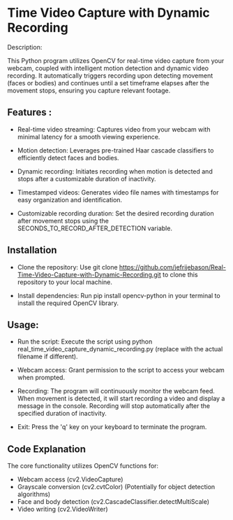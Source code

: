 
# Time Video Capture with Dynamic Recording

Description:

This Python program utilizes OpenCV for real-time video capture from your webcam, coupled with intelligent motion detection and dynamic video recording. It automatically triggers recording upon detecting movement (faces or bodies) and continues until a set timeframe elapses after the movement stops, ensuring you capture relevant footage.

## Features :
* Real-time video streaming: Captures video from your webcam with minimal latency for a smooth viewing experience.

* Motion detection: Leverages pre-trained Haar cascade classifiers to efficiently detect faces and bodies.

* Dynamic recording: Initiates recording when motion is detected and stops after a customizable duration of inactivity.

* Timestamped videos: Generates video file names with timestamps for easy organization and identification.

* Customizable recording duration: Set the desired recording duration after movement stops using the SECONDS_TO_RECORD_AFTER_DETECTION variable.
## Installation

* Clone the repository: Use git clone https://github.com/jefrijebason/Real-Time-Video-Capture-with-Dynamic-Recording.git to clone this repository to your local machine.

* Install dependencies: Run pip install opencv-python in your terminal to install the required OpenCV library.
## Usage:

* Run the script: Execute the script using python real_time_video_capture_dynamic_recording.py (replace with the actual filename if different).

* Webcam access: Grant permission to the script to access your webcam when prompted.

* Recording: The program will continuously monitor the webcam feed. When movement is detected, it will start recording a video and display a message in the console. Recording will stop automatically after the specified duration of inactivity.

* Exit: Press the 'q' key on your keyboard to terminate the program.
## Code Explanation 
The core functionality utilizes OpenCV functions for:

* Webcam access (cv2.VideoCapture)
* Grayscale conversion (cv2.cvtColor) (Potentially for object detection algorithms)
* Face and body detection (cv2.CascadeClassifier.detectMultiScale)
* Video writing (cv2.VideoWriter)